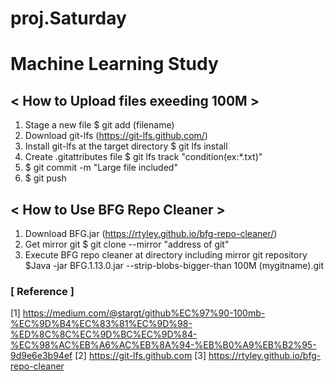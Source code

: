 # proj.Saturday
# Machine Learning Study

## < How to Upload files exeeding 100M >
1. Stage a new file $ git add (filename)
2. Download git-lfs (https://git-lfs.github.com/)
3. Install git-lfs at the target directory $ git lfs install
4. Create .gitattributes file $ git lfs track "condition(ex:*.txt)"
5. $ git commit -m "Large file included"
6. $ git push

## < How to Use BFG Repo Cleaner >
1. Download BFG.jar (https://rtyley.github.io/bfg-repo-cleaner/)
2. Get mirror git $ git clone --mirror "address of git"
3. Execute BFG repo cleaner at directory including mirror git repository
$Java -jar BFG.1.13.0.jar --strip-blobs-bigger-than 100M (mygitname).git

### \[ Reference \]
\[1\] https://medium.com/@stargt/github%EC%97%90-100mb-%EC%9D%B4%EC%83%81%EC%9D%98-%ED%8C%8C%EC%9D%BC%EC%9D%84-%EC%98%AC%EB%A6%AC%EB%8A%94-%EB%B0%A9%EB%B2%95-9d9e6e3b94ef
\[2\] https://git-lfs.github.com
\[3\] https://rtyley.github.io/bfg-repo-cleaner
